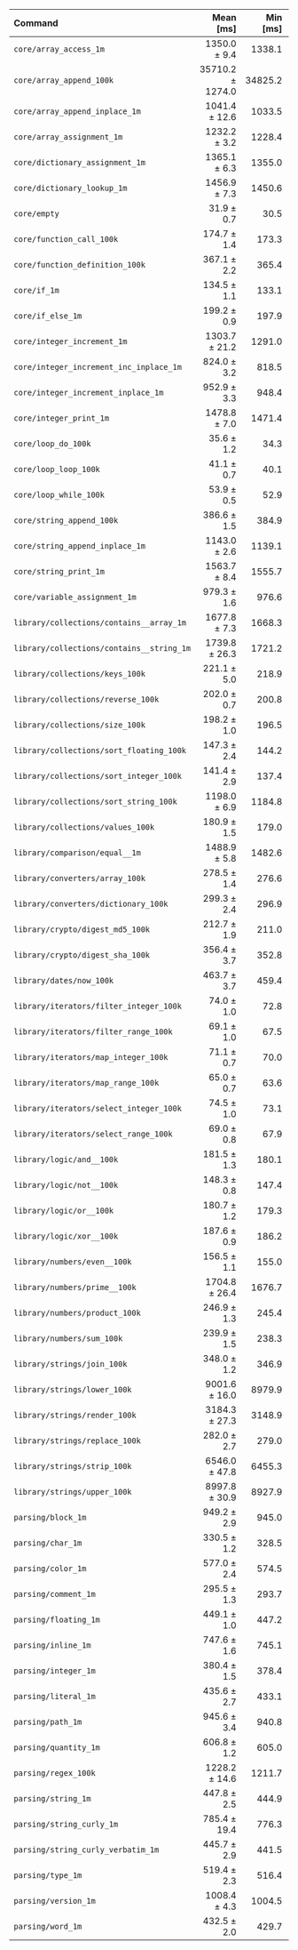 | Command | Mean [ms] | Min [ms] | Max [ms] |
|:---|---:|---:|---:|
| `core/array_access_1m` | 1350.0 ± 9.4 | 1338.1 | 1364.7 | 42.34 ± 0.98 |
| `core/array_append_100k` | 35710.2 ± 1274.0 | 34825.2 | 39010.9 | 1120.01 ± 47.04 |
| `core/array_append_inplace_1m` | 1041.4 ± 12.6 | 1033.5 | 1074.9 | 32.66 ± 0.82 |
| `core/array_assignment_1m` | 1232.2 ± 3.2 | 1228.4 | 1239.1 | 38.65 ± 0.86 |
| `core/dictionary_assignment_1m` | 1365.1 ± 6.3 | 1355.0 | 1376.4 | 42.82 ± 0.97 |
| `core/dictionary_lookup_1m` | 1456.9 ± 7.3 | 1450.6 | 1475.6 | 45.69 ± 1.04 |
| `core/empty` | 31.9 ± 0.7 | 30.5 | 35.1 |
| `core/function_call_100k` | 174.7 ± 1.4 | 173.3 | 179.2 | 5.48 ± 0.13 |
| `core/function_definition_100k` | 367.1 ± 2.2 | 365.4 | 371.3 | 11.51 ± 0.26 |
| `core/if_1m` | 134.5 ± 1.1 | 133.1 | 137.1 | 4.22 ± 0.10 |
| `core/if_else_1m` | 199.2 ± 0.9 | 197.9 | 201.5 | 6.25 ± 0.14 |
| `core/integer_increment_1m` | 1303.7 ± 21.2 | 1291.0 | 1362.0 | 40.89 ± 1.12 |
| `core/integer_increment_inc_inplace_1m` | 824.0 ± 3.2 | 818.5 | 827.7 | 25.84 ± 0.58 |
| `core/integer_increment_inplace_1m` | 952.9 ± 3.3 | 948.4 | 958.3 | 29.89 ± 0.67 |
| `core/integer_print_1m` | 1478.8 ± 7.0 | 1471.4 | 1495.4 | 46.38 ± 1.05 |
| `core/loop_do_100k` | 35.6 ± 1.2 | 34.3 | 43.0 | 1.12 ± 0.04 |
| `core/loop_loop_100k` | 41.1 ± 0.7 | 40.1 | 44.7 | 1.29 ± 0.04 |
| `core/loop_while_100k` | 53.9 ± 0.5 | 52.9 | 55.1 | 1.69 ± 0.04 |
| `core/string_append_100k` | 386.6 ± 1.5 | 384.9 | 389.8 | 12.13 ± 0.27 |
| `core/string_append_inplace_1m` | 1143.0 ± 2.6 | 1139.1 | 1146.4 | 35.85 ± 0.80 |
| `core/string_print_1m` | 1563.7 ± 8.4 | 1555.7 | 1578.4 | 49.04 ± 1.12 |
| `core/variable_assignment_1m` | 979.3 ± 1.6 | 976.6 | 981.4 | 30.71 ± 0.68 |
| `library/collections/contains__array_1m` | 1677.8 ± 7.3 | 1668.3 | 1690.4 | 52.62 ± 1.19 |
| `library/collections/contains__string_1m` | 1739.8 ± 26.3 | 1721.2 | 1801.1 | 54.57 ± 1.46 |
| `library/collections/keys_100k` | 221.1 ± 5.0 | 218.9 | 237.6 | 6.93 ± 0.22 |
| `library/collections/reverse_100k` | 202.0 ± 0.7 | 200.8 | 203.0 | 6.33 ± 0.14 |
| `library/collections/size_100k` | 198.2 ± 1.0 | 196.5 | 199.7 | 6.22 ± 0.14 |
| `library/collections/sort_floating_100k` | 147.3 ± 2.4 | 144.2 | 152.7 | 4.62 ± 0.13 |
| `library/collections/sort_integer_100k` | 141.4 ± 2.9 | 137.4 | 148.5 | 4.44 ± 0.13 |
| `library/collections/sort_string_100k` | 1198.0 ± 6.9 | 1184.8 | 1205.8 | 37.57 ± 0.86 |
| `library/collections/values_100k` | 180.9 ± 1.5 | 179.0 | 184.1 | 5.67 ± 0.13 |
| `library/comparison/equal__1m` | 1488.9 ± 5.8 | 1482.6 | 1497.2 | 46.70 ± 1.05 |
| `library/converters/array_100k` | 278.5 ± 1.4 | 276.6 | 280.6 | 8.73 ± 0.20 |
| `library/converters/dictionary_100k` | 299.3 ± 2.4 | 296.9 | 304.1 | 9.39 ± 0.22 |
| `library/crypto/digest_md5_100k` | 212.7 ± 1.9 | 211.0 | 218.0 | 6.67 ± 0.16 |
| `library/crypto/digest_sha_100k` | 356.4 ± 3.7 | 352.8 | 363.3 | 11.18 ± 0.27 |
| `library/dates/now_100k` | 463.7 ± 3.7 | 459.4 | 470.6 | 14.54 ± 0.34 |
| `library/iterators/filter_integer_100k` | 74.0 ± 1.0 | 72.8 | 77.5 | 2.32 ± 0.06 |
| `library/iterators/filter_range_100k` | 69.1 ± 1.0 | 67.5 | 71.8 | 2.17 ± 0.06 |
| `library/iterators/map_integer_100k` | 71.1 ± 0.7 | 70.0 | 72.5 | 2.23 ± 0.05 |
| `library/iterators/map_range_100k` | 65.0 ± 0.7 | 63.6 | 66.3 | 2.04 ± 0.05 |
| `library/iterators/select_integer_100k` | 74.5 ± 1.0 | 73.1 | 78.1 | 2.34 ± 0.06 |
| `library/iterators/select_range_100k` | 69.0 ± 0.8 | 67.9 | 72.6 | 2.16 ± 0.05 |
| `library/logic/and__100k` | 181.5 ± 1.3 | 180.1 | 184.1 | 5.69 ± 0.13 |
| `library/logic/not__100k` | 148.3 ± 0.8 | 147.4 | 151.2 | 4.65 ± 0.11 |
| `library/logic/or__100k` | 180.7 ± 1.2 | 179.3 | 184.0 | 5.67 ± 0.13 |
| `library/logic/xor__100k` | 187.6 ± 0.9 | 186.2 | 189.6 | 5.88 ± 0.13 |
| `library/numbers/even__100k` | 156.5 ± 1.1 | 155.0 | 160.1 | 4.91 ± 0.11 |
| `library/numbers/prime__100k` | 1704.8 ± 26.4 | 1676.7 | 1757.5 | 53.47 ± 1.45 |
| `library/numbers/product_100k` | 246.9 ± 1.3 | 245.4 | 249.7 | 7.74 ± 0.18 |
| `library/numbers/sum_100k` | 239.9 ± 1.5 | 238.3 | 243.1 | 7.52 ± 0.17 |
| `library/strings/join_100k` | 348.0 ± 1.2 | 346.9 | 351.0 | 10.92 ± 0.24 |
| `library/strings/lower_100k` | 9001.6 ± 16.0 | 8979.9 | 9023.2 | 282.32 ± 6.28 |
| `library/strings/render_100k` | 3184.3 ± 27.3 | 3148.9 | 3238.4 | 99.87 ± 2.37 |
| `library/strings/replace_100k` | 282.0 ± 2.7 | 279.0 | 287.5 | 8.84 ± 0.21 |
| `library/strings/strip_100k` | 6546.0 ± 47.8 | 6455.3 | 6617.4 | 205.31 ± 4.79 |
| `library/strings/upper_100k` | 8997.8 ± 30.9 | 8927.9 | 9032.1 | 282.20 ± 6.33 |
| `parsing/block_1m` | 949.2 ± 2.9 | 945.0 | 954.1 | 29.77 ± 0.67 |
| `parsing/char_1m` | 330.5 ± 1.2 | 328.5 | 332.1 | 10.37 ± 0.23 |
| `parsing/color_1m` | 577.0 ± 2.4 | 574.5 | 582.8 | 18.10 ± 0.41 |
| `parsing/comment_1m` | 295.5 ± 1.3 | 293.7 | 298.3 | 9.27 ± 0.21 |
| `parsing/floating_1m` | 449.1 ± 1.0 | 447.2 | 450.2 | 14.08 ± 0.31 |
| `parsing/inline_1m` | 747.6 ± 1.6 | 745.1 | 749.3 | 23.45 ± 0.52 |
| `parsing/integer_1m` | 380.4 ± 1.5 | 378.4 | 383.8 | 11.93 ± 0.27 |
| `parsing/literal_1m` | 435.6 ± 2.7 | 433.1 | 441.8 | 13.66 ± 0.31 |
| `parsing/path_1m` | 945.6 ± 3.4 | 940.8 | 951.1 | 29.66 ± 0.67 |
| `parsing/quantity_1m` | 606.8 ± 1.2 | 605.0 | 608.5 | 19.03 ± 0.42 |
| `parsing/regex_100k` | 1228.2 ± 14.6 | 1211.7 | 1253.5 | 38.52 ± 0.97 |
| `parsing/string_1m` | 447.8 ± 2.5 | 444.9 | 451.7 | 14.05 ± 0.32 |
| `parsing/string_curly_1m` | 785.4 ± 19.4 | 776.3 | 840.2 | 24.63 ± 0.82 |
| `parsing/string_curly_verbatim_1m` | 445.7 ± 2.9 | 441.5 | 449.4 | 13.98 ± 0.32 |
| `parsing/type_1m` | 519.4 ± 2.3 | 516.4 | 523.7 | 16.29 ± 0.37 |
| `parsing/version_1m` | 1008.4 ± 4.3 | 1004.5 | 1018.8 | 31.63 ± 0.71 |
| `parsing/word_1m` | 432.5 ± 2.0 | 429.7 | 435.2 | 13.57 ± 0.31 |
